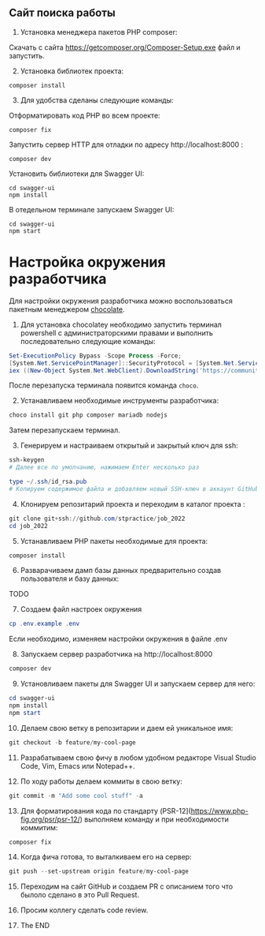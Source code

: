 Сайт поиска работы
------------------

1. Установка менеджера пакетов PHP composer:

Скачать с сайта https://getcomposer.org/Composer-Setup.exe файл и запустить.

2. Установка библиотек проекта:
```
composer install
```
3. Для удобства сделаны следующие команды:

Отформатировать код PHP во всем проекте:
```
composer fix
```
Запустить сервер HTTP для отладки по адресу http://localhost:8000 :
```
composer dev
```

Установить библиотеки для Swagger UI:

    cd swagger-ui
    npm install

В отедельном терминале запускаем Swagger UI:

    cd swagger-ui
    npm start


Настройка окружения разработчика
================================

Для настройки окружения разработчика можно воспользоваться пакетным менеджером [chocolate](https://chocolatey.org/).

1. Для установка chocolatey необходимо запустить терминал powershell с администраторскими правами и выполнить последовательно следующие команды:

```powershell
Set-ExecutionPolicy Bypass -Scope Process -Force; 
[System.Net.ServicePointManager]::SecurityProtocol = [System.Net.ServicePointManager]::SecurityProtocol -bor 3072; 
iex ((New-Object System.Net.WebClient).DownloadString('https://community.chocolatey.org/install.ps1')) 
```
После перезапуска терминала появится команда `choco`.

2. Устанавливаем необходимые инструменты разработчика:
```powershell
choco install git php composer mariadb nodejs
```    
Затем перезапускаем терминал.

3. Генерируем и настраиваем открытый и закрытый ключ для ssh:
```powershell
ssh-keygen
# Далее все по умолчанию, нажимаем Enter несколько раз

type ~/.ssh/id_rsa.pub
# Копируем содержимое файла и добавляем новый SSH-ключ в аккаунт GitHub
```
4. Клонируем репозитарий проекта и переходим в каталог проекта :
```powershell
git clone git+ssh://github.com/stpractice/job_2022
cd job_2022
```
5. Устанавливаем PHP пакеты необходимые для проекта:
```powershell
composer install
```
6. Разварачиваем дамп базы данных предварительно создав пользователя и базу данных:

TODO

7. Создаем файл настроек окружения

```powershell
cp .env.example .env
```

Если необходимо, изменяем настройки окружения в файле .env

8. Запускаем сервер разработчика на http://localhost:8000
```powershell
composer dev
```

9. Установливаем пакеты для Swagger UI и запускаем сервер для него:
```powershell
cd swagger-ui
npm install
npm start
```

10. Делаем свою ветку в репозитарии и даем ей уникальное имя:
```powershell
git checkout -b feature/my-cool-page
```

11. Разрабатываем свою фичу в любом удобном редакторе Visual Studio Code, Vim, Emacs или Notepad++.

12. По ходу работы делаем коммиты в свою ветку:
```powershell
git commit -m "Add some cool stuff" -a
```

13. Для форматирования кода по стандарту (PSR-12](https://www.php-fig.org/psr/psr-12/) выполняем команду и при необходимости коммитим:
```powershell
composer fix
```

14. Когда фича готова, то выталкиваем его на сервер:
```powershell
git push --set-upstream origin feature/my-cool-page
```

15. Переходим на сайт GitHub и создаем PR c описанием того что былоло сделано в это Pull Request.

16. Просим коллегу сделать code review.

17. The END 
